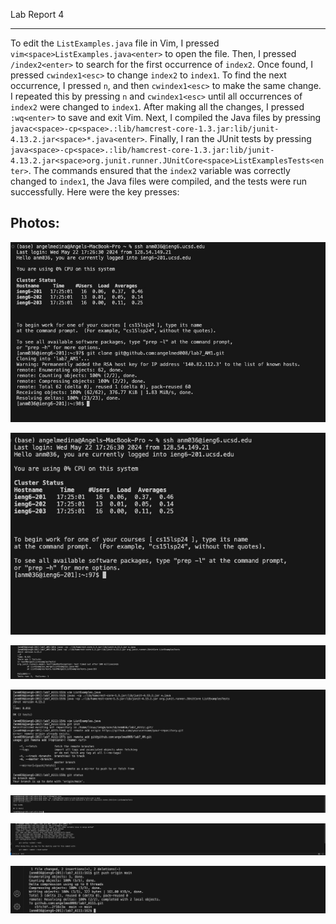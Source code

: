 Lab Report 4

---

To edit the `ListExamples.java` file in Vim, I pressed `vim<space>ListExamples.java<enter>` to open the file. Then, I pressed `/index2<enter>` to search for the first occurrence of `index2`. Once found, I pressed `cwindex1<esc>` to change `index2` to `index1`. To find the next occurrence, I pressed `n`, and then `cwindex1<esc>` to make the same change. I repeated this by pressing `n` and `cwindex1<esc>` until all occurrences of `index2` were changed to `index1`. After making all the changes, I pressed `:wq<enter>` to save and exit Vim. Next, I compiled the Java files by pressing `javac<space>-cp<space>.:lib/hamcrest-core-1.3.jar:lib/junit-4.13.2.jar<space>*.java<enter>`. Finally, I ran the JUnit tests by pressing `java<space>-cp<space>.:lib/hamcrest-core-1.3.jar:lib/junit-4.13.2.jar<space>org.junit.runner.JUnitCore<space>ListExamplesTests<enter>`. The commands ensured that the `index2` variable was correctly changed to `index1`, the Java files were compiled, and the tests were run successfully. Here were the key presses: <up><up><down><left><left><right><right><down><up><enter> <up><down><down><left><left><left><right><up><up><enter><down><down><up><left><right><right><enter>

Photos:
---




![Image](clone.jpg)

![Image](sshjpg.jpg)

![Image](Checked_Failure.jpg)

![Image](REST.jpg)

![Image](NOW_SUCEED.jpg)

![Image](COMMIT_AND_PUSHpt1.jpg)

![Image](COMMIT_AND_PUSH!!!.jpg)

